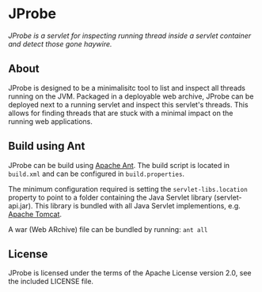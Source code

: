 JProbe
======

*JProbe is a servlet for inspecting running thread inside a servlet container and detect those gone haywire.*

About
-----
JProbe is designed to be a minimalisitc tool to list and inspect all threads running on the JVM. Packaged in a deployable web archive, JProbe can be deployed next to a running servlet and inspect this servlet's threads. This allows for finding threads that are stuck with a minimal impact on the running web applications.

Build using Ant
---------------
JProbe can be build using [Apache Ant](http://ant.apache.org/). The build script is located in `build.xml` and can be configured in `build.properties`. 

The minimum configuration required is setting the `servlet-libs.location` property to point to a folder containing the Java Servlet library (servlet-api.jar). This library is bundled with all Java Servlet implementions, e.g. [Apache Tomcat](http://tomcat.apache.org/).

A war (Web ARchive) file can be bundled by running: `ant all`

License
-------
JProbe is licensed under the terms of the Apache License version 2.0, see the included LICENSE file.


